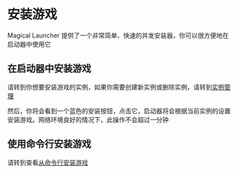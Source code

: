 # 安装游戏

Magical Launcher 提供了一个非常简单、快速的并发安装器，你可以很方便地在启动器中使用它

## 在启动器中安装游戏

请转到你想要安装游戏的实例，如果你需要创建新实例或删除实例，请转到[实例管理](https://github.com/Broken-Deer/magical-launcher#实例管理)

然后，你将会看到一个蓝色的安装按钮，点击它，启动器将会根据当前实例的设置安装游戏。网络环境良好的情况下，此操作不会超过一分钟

## 使用命令行安装游戏

请转到查看[从命令行安装游戏](/guide/cli/install-game)


